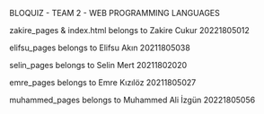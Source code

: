 BLOQUIZ - TEAM 2 - WEB PROGRAMMING LANGUAGES

zakire_pages & index.html belongs to Zakire Cukur 20221805012

elifsu_pages belongs to Elifsu Akın 20211805038

selin_pages belongs to Selin Mert 20211802020

emre_pages belongs to  Emre Kızılöz 20211805027

muhammed_pages belongs to Muhammed Ali İzgün 20221805056
